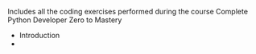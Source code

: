 Includes all the coding exercises performed during the course Complete Python Developer Zero to Mastery

- Introduction
- 